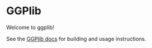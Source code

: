 GGPlib
======

Welcome to ggplib!

See the [GGPlib docs](https://ggplib.readthedocs.io) for building and usage instructions.
